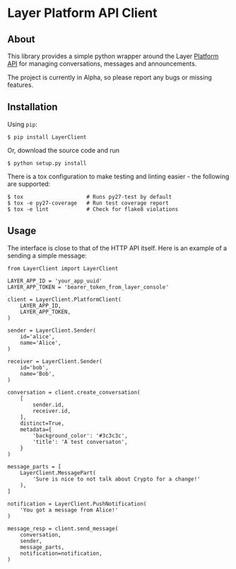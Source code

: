 # Layer Platform API Client

## About

This library provides a simple python wrapper around the Layer [Platform
API](https://developer.layer.com/docs/platform) for managing
conversations, messages and announcements.

The project is currently in Alpha, so please report any bugs or missing
features.

## Installation

Using `pip`:

`
$ pip install LayerClient
`

Or, download the source code and run

`
$ python setup.py install
`

There is a tox configuration to make testing and linting easier - the following
are supported:

    $ tox                    # Runs py27-test by default
    $ tox -e py27-coverage   # Run test coverage report
    $ tox -e lint            # Check for flake8 violations

## Usage

The interface is close to that of the HTTP API itself. Here is an example of a
sending a simple message:

    from LayerClient import LayerClient

    LAYER_APP_ID = 'your_app_uuid'
    LAYER_APP_TOKEN = 'bearer_token_from_layer_console'

    client = LayerClient.PlatformClient(
        LAYER_APP_ID,
        LAYER_APP_TOKEN,
    )

    sender = LayerClient.Sender(
        id='alice',
        name='Alice',
    )

    receiver = LayerClient.Sender(
        id='bob',
        name='Bob',
    )

    conversation = client.create_conversation(
        [
            sender.id,
            receiver.id,
        ],
        distinct=True,
        metadata={
            'background_color': '#3c3c3c',
            'title': 'A test conversaton',
        }
    )

    message_parts = [
        LayerClient.MessagePart(
            'Sure is nice to not talk about Crypto for a change!'
        ),
    ]

    notification = LayerClient.PushNotification(
        'You got a message from Alice!'
    )

    message_resp = client.send_message(
        conversation,
        sender,
        message_parts,
        notification=notification,
    )

